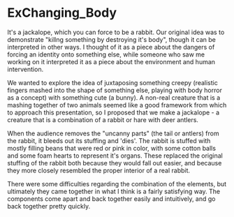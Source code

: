 # ExChanging_Body

It's a jackalope, which you can force to be a rabbit. Our original idea was to demonstrate "killng something by destroying it's body", though it can be interpreted in other ways. I thought of it as a piece about the dangers of forcing an identity onto something else, while someone who saw me working on it interpreted it as a piece about the environment and human intervention.

We wanted to explore the idea of juxtaposing something creepy (realistic fingers mashed into the shape of something else, playing with body horror as a concept) with something cute (a bunny). A non-real creature that is a mashing together of two animals seemed like a good framework from which to approach this presentation, so I proposed that we make a jackalope - a creature that is a combination of a rabbit or hare with deer antlers.

When the audience removes the "uncanny parts" (the tail or antlers) from the rabbit, it bleeds out its stuffing and 'dies'.
The rabbit is stuffed with mostly filling beans that were red or pink in color, with some cotton balls and some foam hearts to represent it's organs. These replaced the original stuffing of the rabbit both because they would fall out easier, and because they more closely resembled the proper interior of a real rabbit. 

There were some difficulties regarding the combination of the elements, but ultimately they came together in what I think is a fairly satisfying way. The components come apart and back together easily and intuitively, and go back together pretty quickly. 
